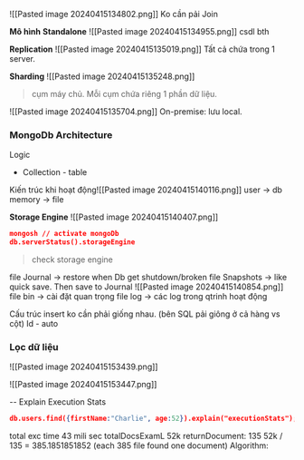 ![[Pasted image 20240415134802.png]]
Ko cần pải Join

**Mô hình**
**Standalone**
![[Pasted image 20240415134955.png]]
csdl bth

**Replication**
![[Pasted image 20240415135019.png]]
Tất cả chứa trong 1 server. 

**Sharding**
![[Pasted image 20240415135248.png]]
> cụm máy chủ.
> Mỗi cụm chứa riêng 1 phần dữ liệu. 


![[Pasted image 20240415135704.png]]
On-premise: lưu local.

### MongoDb Architecture
Logic
+ Collection - table


Kiến trúc khi hoạt động![[Pasted image 20240415140116.png]]
 user -> db memory -> file

**Storage Engine**
![[Pasted image 20240415140407.png]]
```json
mongosh // activate mongoDb
db.serverStatus().storageEngine
```
> check storage engine


file Journal -> restore when Db get shutdown/broken
file Snapshots -> like quick save. Then save to Journal
![[Pasted image 20240415140854.png]]
file bin -> cài đặt quan trọng
file log -> các log trong qtrinh hoạt động

Cấu trúc insert ko cần phải giống nhau. (bên SQL pải giông ở cả hàng vs cột)
Id - auto 


### Lọc dữ liệu
![[Pasted image 20240415153439.png]]

![[Pasted image 20240415153447.png]]

-- Explain Execution Stats
```json
db.users.find({firstName:"Charlie", age:52}).explain("executionStats");
```
total exc time 43 mili sec
totalDocsExamL 52k
returnDocument: 135
52k / 135 = 385.1851851852 (each 385 file found one document) 
Algorithm: 

